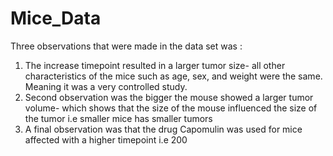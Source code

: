 # Mice_Data
Three observations that were made in the data set was :
1. The increase timepoint resulted in a larger tumor size- all other characteristics of the mice such as age, sex, and weight were the same. Meaning it was a very controlled study.
2. Second observation was the bigger the mouse showed a larger tumor volume- which shows that the size of the mouse influenced the size of the tumor i.e smaller mice has smaller tumors
3. A final observation was that the drug Capomulin was used for mice affected with a higher timepoint i.e 200
